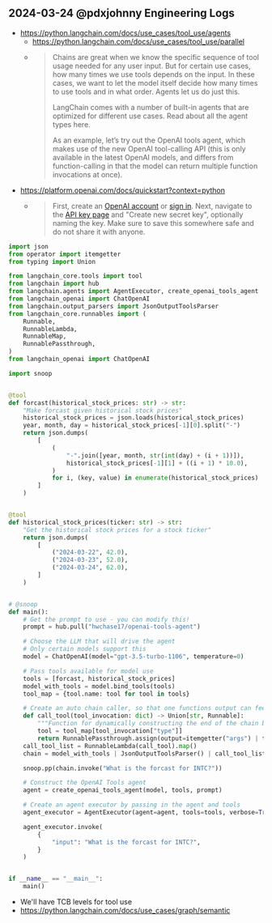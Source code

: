 ## 2024-03-24 @pdxjohnny Engineering Logs

- https://python.langchain.com/docs/use_cases/tool_use/agents
  - https://python.langchain.com/docs/use_cases/tool_use/parallel
  - > Chains are great when we know the specific sequence of tool usage needed for any user input. But for certain use cases, how many times we use tools depends on the input. In these cases, we want to let the model itself decide how many times to use tools and in what order. Agents let us do just this.
    >
    > LangChain comes with a number of built-in agents that are optimized for different use cases. Read about all the agent types here.
    >
    >As an example, let’s try out the OpenAI tools agent, which makes use of the new OpenAI tool-calling API (this is only available in the latest OpenAI models, and differs from function-calling in that the model can return multiple function invocations at once).
- https://platform.openai.com/docs/quickstart?context=python
  - > First, create an [OpenAI account](https://platform.openai.com/signup) or [sign in](https://platform.openai.com/login). Next, navigate to the [API key page](https://platform.openai.com/account/api-keys) and "Create new secret key", optionally naming the key. Make sure to save this somewhere safe and do not share it with anyone.

```python
import json
from operator import itemgetter
from typing import Union

from langchain_core.tools import tool
from langchain import hub
from langchain.agents import AgentExecutor, create_openai_tools_agent
from langchain_openai import ChatOpenAI
from langchain.output_parsers import JsonOutputToolsParser
from langchain_core.runnables import (
    Runnable,
    RunnableLambda,
    RunnableMap,
    RunnablePassthrough,
)
from langchain_openai import ChatOpenAI

import snoop


@tool
def forcast(historical_stock_prices: str) -> str:
    "Make forcast given historical stock prices"
    historical_stock_prices = json.loads(historical_stock_prices)
    year, month, day = historical_stock_prices[-1][0].split("-")
    return json.dumps(
        [
            (
                "-".join([year, month, str(int(day) + (i + 1))]),
                historical_stock_prices[-1][1] + ((i + 1) * 10.0),
            )
            for i, (key, value) in enumerate(historical_stock_prices)
        ]
    )


@tool
def historical_stock_prices(ticker: str) -> str:
    "Get the historical stock prices for a stock ticker"
    return json.dumps(
        [
            ("2024-03-22", 42.0),
            ("2024-03-23", 52.0),
            ("2024-03-24", 62.0),
        ]
    )


# @snoop
def main():
    # Get the prompt to use - you can modify this!
    prompt = hub.pull("hwchase17/openai-tools-agent")

    # Choose the LLM that will drive the agent
    # Only certain models support this
    model = ChatOpenAI(model="gpt-3.5-turbo-1106", temperature=0)

    # Pass tools available for model use
    tools = [forcast, historical_stock_prices]
    model_with_tools = model.bind_tools(tools)
    tool_map = {tool.name: tool for tool in tools}

    # Create an auto chain caller, so that one functions output can feed others
    def call_tool(tool_invocation: dict) -> Union[str, Runnable]:
        """Function for dynamically constructing the end of the chain based on the model-selected tool."""
        tool = tool_map[tool_invocation["type"]]
        return RunnablePassthrough.assign(output=itemgetter("args") | tool)
    call_tool_list = RunnableLambda(call_tool).map()
    chain = model_with_tools | JsonOutputToolsParser() | call_tool_list

    snoop.pp(chain.invoke("What is the forcast for INTC?"))

    # Construct the OpenAI Tools agent
    agent = create_openai_tools_agent(model, tools, prompt)

    # Create an agent executor by passing in the agent and tools
    agent_executor = AgentExecutor(agent=agent, tools=tools, verbose=True)

    agent_executor.invoke(
        {
            "input": "What is the forcast for INTC?",
        }
    )


if __name__ == "__main__":
    main()
```

- We'll have TCB levels for tool use
- https://python.langchain.com/docs/use_cases/graph/semantic